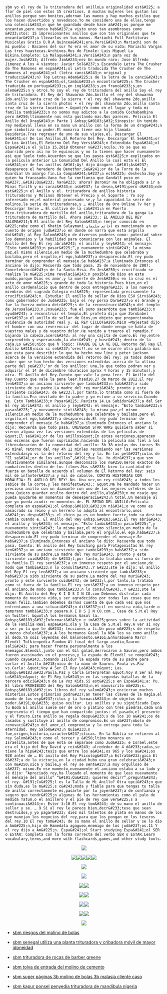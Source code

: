 
```
sbm yo el rey de la trituradora del anilloLa originalidad est&#225; a flor de piel con estos 15 creativos. A muchas mujeres les gustan los anillos porque son bonitos,adornan las manos y hay muchos estilos que los hacen divertidos y novedosos.Yo me considero una de ellas,tengo una colecci&#243;n que he guardado desde hace a&#241;os porque me encantan,pero nunca hab&#237;a visto unos tan asombrosos como &#233;stos: 15 impresionantes anillos que son tan originales que te encantar&#237;a llevarlos en tus manos. Mariachi Full Partituras Musicales Gratis D.R.A Quincea&#241;era.Versi&#243;n Mariachi son de mi pueblo : Bacanes del sur Yo era el amor de su vida: Mariachi Vargas Las tres huastecas.Archivos.Mus de Finale: Luis Miguel La Bikina.Completo: La Malague&#241;a.Versi&#243;n para voz de mujer.Jos&#233; Alfredo Jim&#233;nez Un mundo raro: Jose Alfredo Jimenez A los 4 vientos: Javier Sol&#237;s Escandalo Letra The Crusher de The Ramones en espa&#241;ol Letra traducida The Crusher de The Ramones al espa&#241;ol (letra canci&#243;n original y traducci&#243;n) Top Letras.Adem&#225;s de la letra de la canci&#243;n The Crusher en espa&#241;ol,tambi&#233;n encontrar&#225;s The Crusher traducida en portugu&#233;s,en ingl&#233;s,en franc&#233;s,en alem&#225;n y otros.Yo soy el rey de trituradora del anillo Soy el rey de trituradora. El Rey del Shawarma 2do.Anillo el rey del shawarma 2do.anillo santa cruz de la sierra • el rey del shawarma 2do.anillo santa cruz de la sierra photos • el rey del shawarma 2do.anillo santa cruz de la sierra location •.&quot;Yo como en el lugar y toda mi familia tambi&#233;n no somos muy adictos a la comida Cochabambina pero &#250;ltimamente nos esta gustando mas.Nos parecen. Pelicula El Anillo del Drag&#243;n Parte 1 &nbsp;&#0183;&#32;Sinopsis: Un temido rey medieval lleva en su mano un anillo con la forma de un drag&#243;n que simboliza su poder.El monarca tiene una hija llamada Desideria.Tras regresar de uno de sus viajes,el. Descargar El Se&#241;or De Los Anillos,El Retorno Del Rey. Descargar El Se&#241;or De Los Anillos,El Retorno Del Rey Versi&#243;n Extendida Espa&#241;ol Espa&#241;a el julio 15,2018 Obtener v&#237;nculo;.Yo se que es aburrido pero asi no te equivocas y no lo tienes que hacer nuevamente asi que leelo todo.Acuerden se que los pasos est&#225;n explicados en la pelicula anterior La Comunidad Del Anillo la cual esta el El se&#241;or de los anillos &#161;Ay! dijo Aragorn .&#161;As&#237; desaparece el heredero de Denethor,Se&#241;or de la Torre de la Guardia! Un amargo fin.La Compa&#241;&#237;a est&#225; deshecha.Soy yo quien ha fracasado.Vana fue la confianza que Gandalf puso en m&#237;.&#191;Qu&#233; har&#233; ahora? Boromir me ha obligado a ir a Minas Tirith y mi coraz&#243;n as&#237; lo desea,&#191;pero d&#243;nde est&#225;n el Anillo y el. trituradora de anillos historia Trituradoras y Molinos Obtener el Precio y el Soporte : Yo soy interesado en,el material procesado se,y la capacidad.la serie de molinos,la serie de trituradoras,y … Anillos de Oro Online Tv Ver y Descargar Serie … El cultivo de la ca&#241;a en Puerto Rico.trituradora de martillo del anillo,trituradora de la ganga La trituradora de martillo del. Ahora s&#233;: EL ANILLO DEL REY SALOM&#211;N El anillo del Rey Salom&#243;n (mejor conocido en &#225;rabe como el Khatim Sulaymani خاتم سليمان) es mencionado en un cuento de origen jud&#237;o en donde se narra que esta argolla dot&#243; al Rey Salom&#243;n de diversos poderes como: potestad sobre los demonios y la habilidad para comunicarse con los animales. El Anillo del Rey El rey abri&#243; el anillo y ley&#243; el mensaje: “Esto tambi&#233;n pasar&#225;”,y nuevamente sinti&#243; la misma paz,el mismo silencio,en medio de la muchedumbre que celebraba y bailaba,pero el orgullo,el ego,hab&#237;a desaparecido.El rey pudo terminar de comprender el mensaje.Se hab&#237;a iluminado.Entonces el anciano le dijo: Recuerda que todo pasa. 25 de noviembre de 2007: Concelebraci&#243;n de la Santa Misa. En Jes&#250;s crucificado se realiza la m&#225;xima revelaci&#243;n posible de Dios en este mundo,porque Dios es amor,y la muerte de Jes&#250;s en la cruz es el acto de amor m&#225;s grande de toda la historia.Pues bien,en el anillo cardenalicio que dentro de poco entregar&#233; a los nuevos miembros del sagrado Colegio est&#225; representada precisamente la crucifixi&#243;n. Estudia: El anillo de sellar de Dios ESU Sirvi&#243; como gobernador de Jud&#225; bajo el rey persa Dar&#237;o el Grande y fue la fuerza motora detr&#225;s de la reconstrucci&#243;n del templo de Jerusal&#233;n.Josu&#233; fue el sumo sacerdote que tambi&#233;n ayud&#243; a reconstruir el templo.El profeta dijo que Zorobabel ser&#237;a el anillo de sellar de Dios,un objeto que proporcionaba evidencia de autoridad real y. EL REY CICLOT&#205;MICO —Majestad dijo el hombre con una reverencia— del lugar de donde vengo se habla de vuestros males y de vuestro dolor.He venido a traeros el remedio.Y bajando la cabeza,acerc&#243; al rey una cajita de cuero.El rey,entre sorprendido y esperanzado,la abri&#243; y busc&#243; dentro de la caja.Lo &#250;nico que h Topic: FRAUDE DE LA VE DEL Retorno del Rey El Anillo &#218;nico si se&#237;‘ores!!.no se me ocurre otra palabra mas que esta para describir lo que ha hecho new line y peter jackson acerca de la versione extendida del retorno del rey: ya todos deben saber que se han hecho dos versiones extendidas acerca de la ultima parte del se&#237;‘or de los anillos: una,la que todos podran ver y adquirir el 14 de diciembre (duracion aprox 4 horas y 15 minutos),y otra. El Anillo del Rey.Cuento que vale la pena leer. El Anillo del Rey.Cuento que vale la pena leer.hsad10.27 de Marzo de 2012.El rey ten&#237;a un anciano sirviente que tambi&#233;n hab&#237;a sido sirviente de su padre.La madre del rey muri&#243; pronto y este sirviente cuid&#243; de &#233;l,por tanto,lo trataba como si fuera de la familia.Era invitado de tu padre y yo estuve a su servicio.Cuando se. Esto Tambi&#233;n Pasar&#225;.Revista 14.La Sabidur&#237;a del Ser El rey abri&#243; el anillo y ley&#243; el mensaje: “Esto tambi&#233;n pasar&#225;”,y nuevamente sinti&#243; la misma paz,el mismo silencio,en medio de la muchedumbre que celebraba y bailaba,pero el orgullo,el ego,hab&#237;a desaparecido.El rey pudo terminar de comprender el mensaje.Se hab&#237;a iluminado.Entonces el anciano le dijo: Recuerda que todo pasa. UNIVERSO STAR WARS quisiera saber si vieron alguna vez las versiones extendidas de las peliculas de &quot;El se&#241;or de los anillos&quot;En estas versiones,aparecen mas escenas que fueron suprimidas,haciendo la pelicula mas fiel a los librosduracion de la comunidad del anillo: 3h 38 minlas dos torres 3h 45 minel retorno del rey 4h 12 minles recomiendo ver las versiones extendidasyo vi la del retorno del rey y la. En las pel&#237;culas de “El se&#241;or de los anillos”,&#191;fue la. Yo dir&#237;a que son relativamente similares,aunque desconozco los n&#250;meros exactos de combatientes dentro de los filmes.Mas s&#233; bien la cantidad de fuerza en batalla de acuerdo al volumen de El Retorno del Rey: seis mil de infanter&#237;a y mil de caballe. CORTAS HISTORIAS CON MORALEJA: EL ANILLO DEL REY!.No. Una vez,un rey cit&#243; a todos los sabios de la corte,y les manifest&#243;: &quot;Me he mandado hacer un precioso anillo con un diamante con uno de los mejores orfebres de la zona.Quiero guardar oculto dentro del anillo,alg&#250;n me nsaje que pueda ayudarme en momentos de desesperaci&#243;n total.Un mensaje al que yo pueda acudir en momentos de. EL REINO DEL ANILLO:Pelicula completa en espa&#241;ol &nbsp;&#0183;&#32;Un ni&#241;o ve como es masacrado su reino y un herrero lo adopta al encontrarlo,unos a&#241;os despu&#233;s el chico ya es un hombre fuerte,todo su destino cambia cuando e. El Anillo del Rey &nbsp;&#0183;&#32;El rey abri&#243; el anillo y ley&#243; el mensaje: “Esto tambi&#233;n pasar&#225;”,y nuevamente sinti&#243; la misma paz,el mismo silencio,en medio de la muchedumbre que celebraba y bailaba,pero el orgullo,el ego,hab&#237;a desaparecido.El rey pudo terminar de comprender el mensaje.Se hab&#237;a iluminado.Entonces el anciano le dijo: Recuerda que todo pasa. Cuento: El anillo del Rey Coaching para Protagonistas El rey ten&#237;a un anciano sirviente que tambi&#233;n hab&#237;a sido sirviente de su padre.La madre del rey muri&#243; pronto y este sirviente cuid&#243; de &#233;l,por tanto,lo trataba como si fuera de la familia.El rey sent&#237;a un inmenso respeto por el anciano,de modo que tambi&#233;n lo consult&#243;.Y &#233;ste le dijo: El anillo del Rey El rey ten&#237;a un anciano sirviente que tambi&#233;n hab&#237;a sido sirviente de su padre.La madre del rey muri&#243; pronto y este sirviente cuid&#243; de &#233;l,por tanto,lo trataba como si fuera de la familia.El rey sent&#237;a un inmenso respeto por el anciano,de modo que tambi&#233;n lo consult&#243;.Y &#233;ste le dijo: El Anillo del Rey K I D S I N CO.com Debemos disfrutar cada momento de nuestra vida,y ser agradecidos por todas las cosas que nos hacen feliz.Tambien debemos darnos cuenta de que cada vez que nos enfrentamos a una situaci&#243;n dif&#237;cil en nuestra vida,tarde o temprano tambi&#233;n pasara.K I D S I N CO.com … Casa de S.M.el Rey on Twitter: &quot;A los hermanos Gasol la. &nbsp;&#0183;&#32;Informaci&#243;n e im&#225;genes sobre la actividad de la Familia Real espa&#241;ola y la Casa de S.M.el Rey.A ver si voy a ser yo la que te d&#233; lecciones a ti.Un poco m&#225;s de respeto y menos chuler&#237;a.A los hermanos Gasol la NBA les va como anillo al dedo.Ya sois leyendas del baloncesto.&#161;Enhorabuena Marc! Elendil Tolkienpedia Fandom Al final del largo asedio,Sauron sali&#243; para hacer frente personalmente a los enemigos.Elendil,junto con el Gil galad,derrocaron a Sauron,pero ambos fueron asesinados en el proceso,y la espada de Elendil se rompi&#243; cuando cay&#243;,tomando Isildur la espada rota de su padre para cortar el Anillo &#218;nico de la mano de Sauron. Paula vs.Paz vs.Carla: &quot;Voy A Ser El Rey Le&#243;n&quot; Las. &nbsp;&#0183;&#32;Paula,Paz y Carla interpretan &quot;Voy A Ser El Rey Le&#243;n&quot; de El Rey Le&#243;n en las segundas batallas de la tercera edici&#243;n de La Voz Kids.Si est&#225;s en Espa&#241;a: Pu. El libro PROHIBIDO del Rey Salom&#243;n,el manuscrito m&#225;s. &nbsp;&#0183;&#32;Los libros del rey salom&#243;n encierran muchos misterios.Estos grimorios podr&#237;an tener las claves de la magia,el mundo de los esp&#237;ritus y la formaci&#243;n de objetos de poder.&#191;Qu&#233; quiso ocultar. Los anillos y su significado Expo tu Boda El anillo suele ser de oro o platino con tres piedras,cada una representa el tiempo que han compartido juntos: el pasado,el presente y el futuro.Este anillo se regala despu&#233;s de los 10 a&#241;os de casados y sustituye al anillo de compromiso.Es un s&#237;mbolo de renovaci&#243;n del amor,el compromiso y la entrega para toda la eternidad. Rey Salom&#243;n Qui&#233;n fue,origen,historia,caracter&#237;sticas. En la Biblia se refieren al rey Salom&#243;n como el tercer y &#250;ltimo monarca en Israelita,antes de que esta se separase como Jud&#225; e Israel,este era el hijo del Rey David y rein&#243; alrededor de 4 d&#233;cadas,se tiene la hip&#243;tesis que entre los a&#241;os 965 y los a&#241;os 928 antes de … El anillo del Rey Psicolog&#237;a Estrat&#233;gica El d&#237;a de la victoria,en la ciudad hubo una gran celebraci&#243;n con m&#250;sica y baile…y el rey se sent&#237;a muy orgulloso de s&#237; mismo.En ese momento,nuevamente el anciano estaba a su lado y le dijo: “Apreciado rey,ha llegado el momento de que leas nuevamente el mensaje del anillo” “&#191;Qu&#233; quieres decir?”,pregunt&#243; el rey. &#191;Cu&#225;l es la Talla de Mi Anillo? Otra opci&#243;n que sin duda,es la m&#225;s c&#243;moda y fiable para que tengas tu talla de anillo correctamente es,pasarte por tu joyer&#237;a de confianza y seguro que tendr&#225;n algunas de las herramientas como el palo de medida Tatum,o el anillero y el pie de rey que ver&#225;s a continuaci&#243;n: Ester 3:10 El rey tom&#243; de su mano el anillo de sellar y se. … 9 Si al rey le parece bien,decr&#233;tese que sean destruidos,y yo pagar&#233; diez mil talentos de plata en manos de los que manejan los negocios del rey,para que los pongan en los tesoros del rey.10 El rey tom&#243; de su mano el anillo de sellar y se lo dio a Am&#225;n,hijo de Hamedata agagueo,enemigo de los jud&#237;os.11 Y el rey dijo a Am&#225;n. Espa&#241;ol Start studying Espa&#241;ol SER o ESTAR: Completa con la forma correcta del verbo SER o ESTAR.Learn vocabulary,terms,and more with flashcards,games,and other study tools. 
```

<div align="center">

<a href="https://es-crusher.shibang-china.com/github&k=sbm+yo+el+rey+de+la+trituradora+del+anillo"><img src="https://static.shibang-china.com/es/crusher/logo.jpg"></a>

<a href="https://es-crusher.shibang-china.com/github&k=sbm+yo+el+rey+de+la+trituradora+del+anillo"><img src="https://static.shibang-china.com/es/crusher/index.jpg"></a><a href="https://es-crusher.shibang-china.com/material.htmlgithub&k=sbm+yo+el+rey+de+la+trituradora+del+anillo"><img src="https://static.shibang-china.com/es/crusher/material.jpg"></a><a href="https://es-crusher.shibang-china.com/application.htmlgithub&k=sbm+yo+el+rey+de+la+trituradora+del+anillo"><img src="https://static.shibang-china.com/es/crusher/application.jpg"></a><a href="https://es-crusher.shibang-china.com/aboutus.htmlgithub&k=sbm+yo+el+rey+de+la+trituradora+del+anillo"><img src="https://static.shibang-china.com/es/crusher/aboutus.jpg"></a><a href="https://es-crusher.shibang-china.com/contact.htmlgithub&k=sbm+yo+el+rey+de+la+trituradora+del+anillo"><img src="https://static.shibang-china.com/es/crusher/contact.jpg"></a>

<a href="https://es-crusher.shibang-china.com/github&k=sbm+yo+el+rey+de+la+trituradora+del+anillo"><img src="https://static.shibang-china.com/es/crusher/banner.jpg"></a>

<a href="https://swt.shibang-china.com/github&k=sbm+yo+el+rey+de+la+trituradora+del+anillo"><img src="https://static.shibang-china.com/es/crusher/text.jpg"></a>

<a href="https://swt.shibang-china.com/github&k=sbm+yo+el+rey+de+la+trituradora+del+anillo"><img src="https://static.shibang-china.com/es/crusher/chat.jpg"></a><a href="https://es-crusher.shibang-china.com/contact.htmlgithub&k=sbm+yo+el+rey+de+la+trituradora+del+anillo"><img src="https://static.shibang-china.com/es/crusher/message.jpg"></a>

<a href="https://es-crusher.shibang-china.com/products/pe.htmlgithub&k=sbm+yo+el+rey+de+la+trituradora+del+anillo"><img src="https://static.shibang-china.com/es/crusher/pe.jpg"></a><a href="https://es-crusher.shibang-china.com/products/pf.htmlgithub&k=sbm+yo+el+rey+de+la+trituradora+del+anillo"><img src="https://static.shibang-china.com/es/crusher/pf.jpg"></a>

<a href="https://es-crusher.shibang-china.com/products/hpt.htmlgithub&k=sbm+yo+el+rey+de+la+trituradora+del+anillo"><img src="https://static.shibang-china.com/es/crusher/hpt.jpg"></a><a href="https://es-crusher.shibang-china.com/products/vsi.htmlgithub&k=sbm+yo+el+rey+de+la+trituradora+del+anillo"><img src="https://static.shibang-china.com/es/crusher/vsi.jpg"></a>

<a href="https://es-crusher.shibang-china.com/products/klv.htmlgithub&k=sbm+yo+el+rey+de+la+trituradora+del+anillo"><img src="https://static.shibang-china.com/es/crusher/klv.jpg"></a><a href="https://es-crusher.shibang-china.com/products/portable.htmlgithub&k=sbm+yo+el+rey+de+la+trituradora+del+anillo"><img src="https://static.shibang-china.com/es/crusher/portable.jpg"></a>

<a href="https://swt.shibang-china.com/github&k=sbm+yo+el+rey+de+la+trituradora+del+anillo"><img src="https://static.shibang-china.com/es/crusher/case.jpg"></a>

</div>


* [sbm riesgos del molino de bolas](sbm%20riesgos%20del%20molino%20de%20bolas.md)

* [sbm senegal utiliza una planta trituradora y cribadora móvil de mayor idoneidad](sbm%20senegal%20utiliza%20una%20planta%20trituradora%20y%20cribadora%20m%C3%B3vil%20de%20mayor%20idoneidad.md)

* [sbm trituradora de rocas de barber greene](sbm%20trituradora%20de%20rocas%20de%20barber%20greene.md)

* [sbm tolva de entrada del molino de cemento](sbm%20tolva%20de%20entrada%20del%20molino%20de%20cemento.md)

* [sbm super páginas 3b molino de bolas 3b malasia cliente caso](sbm%20super%20p%C3%A1ginas%203b%20molino%20de%20bolas%203b%20malasia%20cliente%20caso.md)

* [sbm kapur ponsel penyedia trituradora de mandíbula nigeria](sbm%20kapur%20ponsel%20penyedia%20trituradora%20de%20mand%C3%ADbula%20nigeria.md)